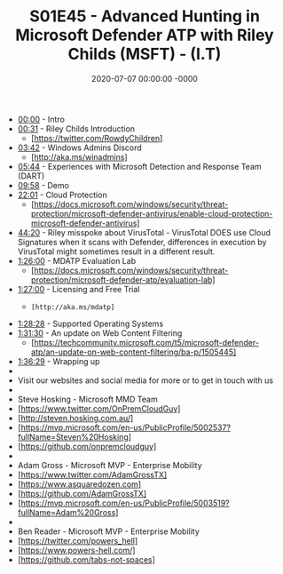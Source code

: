 ﻿---
layout: post
title: "S01E45 - Advanced Hunting in Microsoft Defender ATP with Riley Childs (MSFT) - (I.T)"
date: 2020-07-07 00:00:00 -0000
categories:
---

 * [00:00](https://www.youtube.com/watch?v=SU89_qleRcU&t=0s) - Intro
 * [00:31](https://www.youtube.com/watch?v=SU89_qleRcU&t=31s) - Riley Childs Introduction
   - [https://twitter.com/RowdyChildren]
 * [03:42](https://www.youtube.com/watch?v=SU89_qleRcU&t=222s) - Windows Admins Discord
   - [http://aka.ms/winadmins]
 * [05:44](https://www.youtube.com/watch?v=SU89_qleRcU&t=344s) - Experiences with Microsoft Detection and Response Team (DART)
 * [09:58](https://www.youtube.com/watch?v=SU89_qleRcU&t=598s) - Demo
 * [22:01](https://www.youtube.com/watch?v=SU89_qleRcU&t=1321s) - Cloud Protection
   - [https://docs.microsoft.com/windows/security/threat-protection/microsoft-defender-antivirus/enable-cloud-protection-microsoft-defender-antivirus]
 * [44:20](https://www.youtube.com/watch?v=SU89_qleRcU&t=2660s) - Riley misspoke about VirusTotal - VirusTotal DOES use Cloud Signatures when it scans with             Defender, differences in execution by VirusTotal might sometimes result in a different result.
 * [1:26:00](https://www.youtube.com/watch?v=SU89_qleRcU&t=1620s) - MDATP Evaluation Lab
   -    [https://docs.microsoft.com/windows/security/threat-protection/microsoft-defender-atp/evaluation-lab]
 * [1:27:00](https://www.youtube.com/watch?v=SU89_qleRcU&t=1680s) - Licensing and Free Trial
   -     [http://aka.ms/mdatp]
 * [1:28:28](https://www.youtube.com/watch?v=SU89_qleRcU&t=1768s) - Supported Operating Systems
 * [1:31:30](https://www.youtube.com/watch?v=SU89_qleRcU&t=1950s) - An update on Web Content Filtering
   -    [https://techcommunity.microsoft.com/t5/microsoft-defender-atp/an-update-on-web-content-filtering/ba-p/1505445]
 * [1:36:29](https://www.youtube.com/watch?v=SU89_qleRcU&t=2249s) - Wrapping up
 * 
 * Visit our websites and social media for more or to get in touch with us
 * 
 * Steve Hosking - Microsoft MMD Team
 * [https://www.twitter.com/OnPremCloudGuy]
 * [http://steven.hosking.com.au/]
 * [https://mvp.microsoft.com/en-us/PublicProfile/5002537?fullName=Steven%20Hosking]
 * [https://github.com/onpremcloudguy]
 * 
 * Adam Gross - Microsoft MVP - Enterprise Mobility
 * [https://www.twitter.com/AdamGrossTX]
 * [https://www.asquaredozen.com]
 * [https://github.com/AdamGrossTX]
 * [https://mvp.microsoft.com/en-us/PublicProfile/5003519?fullName=Adam%20Gross]
 * 
 * Ben Reader - Microsoft MVP - Enterprise Mobility
 * [https://twitter.com/powers_hell]
 * [https://www.powers-hell.com/]
 * [https://github.com/tabs-not-spaces]
